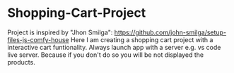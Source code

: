# Shopping-Cart-Project
Project is inspired by "Jhon Smilga": https://github.com/john-smilga/setup-files-js-comfy-house
Here I am creating a shopping cart project with a interactive cart funtionality.
Always launch app with a server e.g. vs code live server. Because if you don't do so you will be not displayed the products.
